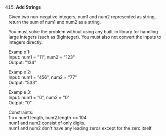415. **Add Strings**

Given two non-negative integers, num1 and num2 represented as string, return the sum of num1 and num2 as a string.<br>

You must solve the problem without using any built-in library for handling large integers (such as BigInteger). You must also not convert the inputs to integers directly.<br>

Example 1:<br>
Input: num1 = "11", num2 = "123"<br>
Output: "134"<br>

Example 2:<br>
Input: num1 = "456", num2 = "77"<br>
Output: "533"<br>

Example 3:<br>
Input: num1 = "0", num2 = "0"<br>
Output: "0"<br>

Constraints:<br>
1 <= num1.length, num2.length <= 104<br>
num1 and num2 consist of only digits.<br>
num1 and num2 don't have any leading zeros except for the zero itself.
